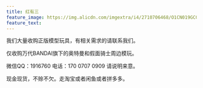 ```yaml
---
title: 红有三
feature_image: https://img.alicdn.com/imgextra/i4/2710706468/O1CN019GCG4Y1xeOV5qIisd_!!2710706468.jpg
feature_text: 
---
```

<p>我们大量收购正版模型玩具，有相关需求的请联系我们。</p>
<p>仅收购万代BANDAI旗下的奥特曼和假面骑士周边模玩。</p>
<p>微信QQ：1916760 电话：170 0707 0909 请说明来意。</p>
<p>现金现货，不赊不欠。走淘宝或者闲鱼或者拼多多。</p>

